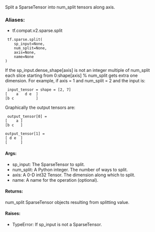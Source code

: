Split a SparseTensor into num_split tensors along axis.
### Aliases:
- tf.compat.v2.sparse.split

```
 tf.sparse.split(
    sp_input=None,
    num_split=None,
    axis=None,
    name=None
)
```
If the sp_input.dense_shape[axis] is not an integer multiple of num_split each slice starting from 0:shape[axis] % num_split gets extra one dimension. For example, if axis = 1 and num_split = 2 and the input is:

```
 input_tensor = shape = [2, 7]
[    a   d e  ]
[b c          ]
```
Graphically the output tensors are:

```
 output_tensor[0] =
[    a ]
[b c   ]

output_tensor[1] =
[ d e  ]
[      ]
```
#### Args:
- sp_input: The SparseTensor to split.
- num_split: A Python integer. The number of ways to split.
- axis: A 0-D int32 Tensor. The dimension along which to split.
- name: A name for the operation (optional).
#### Returns:
num_split SparseTensor objects resulting from splitting value.
#### Raises:
- TypeError: If sp_input is not a SparseTensor.
